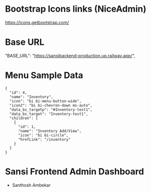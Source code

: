 # Bootstrap Icons links (NiceAdmin)
https://icons.getbootstrap.com/

# Base URL
"BASE_URL": "https://sansibackend-production.up.railway.app/",

# Menu Sample Data
    {
      "id": 4,
      "name": "Inventory",
      "icon": "bi bi-menu-button-wide",
      "icon2": "bi bi-chevron-down ms-auto",
      "data_bs_targetp": "#Inventory-test1",
      "data_bs_target": "Inventory-test1",
      "children": [
        {
          "id": 1,
          "name": "Inventory Add/View",
          "icon": "bi bi-circle",
          "hrefLink": "/inventory"
        }
      ]
    }
# Sansi Frontend Admin Dashboard 
- Santhosh Ambekar 
